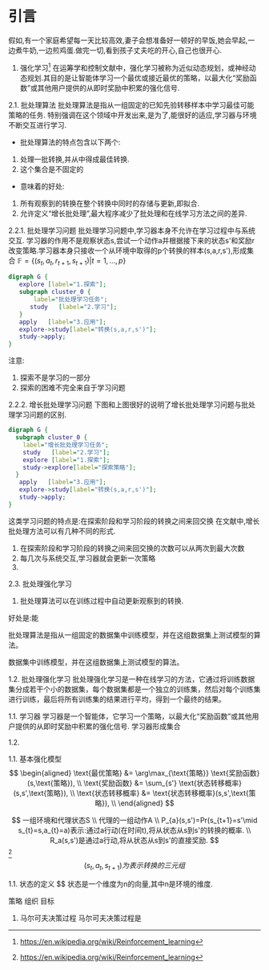 # 引言
假如,有一个家庭希望每一天比较高效,妻子会想准备好一顿好的早饭,她会早起,一边煮牛奶,一边煎鸡蛋.做完一切,看到孩子丈夫吃的开心,自己也很开心.


1. 强化学习[^强化学习]
在运筹学和控制文献中，强化学习被称为近似动态规划，或神经动态规划.其目的是让智能体学习一个最优或接近最优的策略，以最大化“奖励函数”或其他用户提供的从即时奖励中积累的强化信号.





<!-- 2. 批处理强化学习 -->

2.1. 批处理算法
批处理算法是指从一组固定的已知先验转移样本中学习最佳可能策略的任务.
特别强调在这个领域中开发出来,是为了,能很好的适应,学习器与环境不断交互进行学习.
* 批处理算法的特点包含以下两个:
1. 处理一批转换,并从中得成最佳转换.
2. 这个集合是不固定的

* 意味着的好处:
1. 所有观察到的转换在整个转换中同时的存储与更新,即拟合.
2. 允许定义“增长批处理”,最大程序减少了批处理和在线学习方法之间的差异.

2.2.1. 批处理学习问题
批处理学习问题中,学习器本身不允许在学习过程中与系统交互.
学习器的作用不是观察状态s,尝试一个动作a并根据接下来的状态s'和奖励r改变策略.学习器本身只接收一个从环境中取得的p个转换的样本(s,a,r,s'),形成集合
$\mathbb{F}=\{(s_t,a_t,r_{t+1},s_{t+1})|t=1,...,p\}$

```dot
digraph G {
   explore [label="1.探索"];
   subgraph cluster_0 {
       label="批处理学习任务";
      study   [label="2.学习"];
   }
   apply   [label="3.应用"];
   explore->study[label="转换(s,a,r,s')"];
   study->apply;
}
```

注意:
1. 探索不是学习的一部分
2. 探索的困难不完全来自于学习问题

2.2.2. 增长批处理学习问题
下图和上图很好的说明了增长批处理学习问题与批处理学习问题的区别.
```dot
digraph G {
  subgraph cluster_0 {
    label="增长批处理学习任务";
    study   [label="2.学习"];
    explore [label="1.探索"];
    study->explore[label="探索策略"];
  }
   apply   [label="3.应用"];
   explore->study[label="转换(s,a,r,s')"];
   study->apply;
}
```
这类学习问题的特点是:在探索阶段和学习阶段的转换之间来回交换
在文献中,增长批处理方法可以有几种不同的形式.
1. 在探索阶段和学习阶段的转换之间来回交换的次数可以从两次到最大次数
2. 每几次与系统交互,学习器就会更新一次策略
3. 

2.3. 批处理强化学习


1. 批处理算法可以在训练过程中自动更新观察到的转换.

好处是:能




批处理算法是指从一组固定的数据集中训练模型，并在这组数据集上测试模型的算法。



数据集中训练模型，并在这组数据集上测试模型的算法。


1.2. 批处理强化学习
批处理强化学习是一种在线学习的方法，它通过将训练数据集分成若干个小的数据集，每个数据集都是一个独立的训练集，然后对每个训练集进行训练，最后将所有训练集的结果进行平均，得到一个最终的结果。



1.1. 学习器
学习器是一个智能体，它学习一个策略，以最大化“奖励函数”或其他用户提供的从即时奖励中积累的强化信号.
学习器形成集合



1.2. 


1.1. 基本强化模型
$$
\begin{aligned}
\text{最优策略} &= \arg\max_{\text{策略}} \text{奖励函数}(s,\text{策略}), \\
\text{奖励函数} &= \sum_{s'} \text{状态转移概率}(s,s',\text{策略}), \\
\text{状态转移概率} &= \text{状态转移概率}(s,s',\text{策略}), \\
\end{aligned}
$$



$$
一组环境和代理状态S \\
代理的一组动作A \\
P_{a}(s,s')=Pr(s_{t+1}=s'\mid s_{t}=s,a_{t}=a)表示:通过a行动(在时间t),将从状态从s到s'的转换的概率. \\
R_a(s,s')是通过a行动,将从状态从s到s'的直接奖励.
$$[^强化学习]
$$
(s_t,a_t,s_{t+1})为表示转换的三元组
$$


1.1. 状态的定义
$$
状态是一个维度为n的向量,其中n是环境的维度.



策略
组织
目标


[reinforcement learning state of the art]: https://en.wikipedia.org/wiki/Reinforcement_learning#State_of_the_art

[^强化学习]: https://en.wikipedia.org/wiki/Reinforcement_learning


1. 马尔可夫决策过程
马尔可夫决策过程是